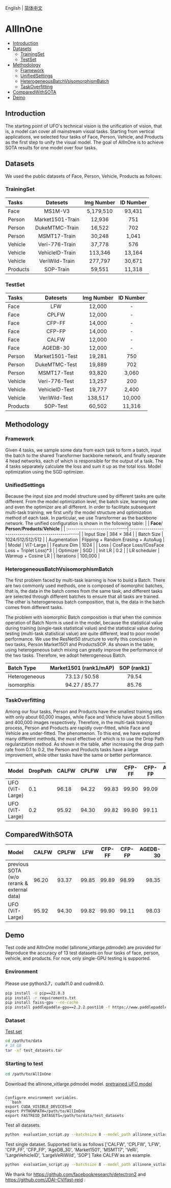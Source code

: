 English | [简体中文](README_ch.md)

# AllInOne

- [Introduction](#Introduction)
- [Datasets](#Datasets)
  * [TrainingSet](#TrainingSet)
  * [TestSet](#TestSet)
- [Methodology](#Methodology)
  * [Framework](#Framework)
  * [UnifiedSettings](#UnifiedSettings)
  * [HeterogeneousBatchVsisomorphismBatch](#HeterogeneousBatchVsisomorphismBatch)
  * [TaskOverfitting](#TaskOverfitting)
- [ComparedWithSOTA](#ComparedWithSOTA)
- [Demo](#Demo)

## Introduction
The starting point of UFO's technical vision is the unification of vision, that is, a model can cover all mainstream visual tasks. Starting from vertical applications, we selected four tasks of Face, Person, Vehicle, and Products as the first step to unify the visual model. The goal of AllInOne is to achieve SOTA results for one model over four tasks.
## Datasets
We used the public datasets of Face, Person, Vehicle, Products as follows:
### TrainingSet

| **Tasks**                     | **Datesets**                   |       **Img Number**           |       **ID Number**            |
| :-----------------------------| :----------------------------: | :----------------------------: | :----------------------------: |
| Face                          |           MS1M-V3              |           5,179,510            |           93,431               |
| Person                        |           Market1501-Train     |           12,936               |           751                  |
| Person                        |           DukeMTMC-Train       |           16,522               |           702                  |
| Person                        |           MSMT17-Train         |           30,248               |           1,041                |
| Vehicle                       |           Veri-776-Train       |           37,778               |           576                  |
| Vehicle                       |           VehicleID-Train      |           113,346              |           13,164               |
| Vehicle                       |           VeriWild-Train       |           277,797              |           30,671               |
| Products                      |           SOP-Train            |           59,551               |           11,318               |


### TestSet

| **Tasks**                     | **Datesets**                   |       **Img Number**           |       **ID Number**            |
| :-----------------------------| :----------------------------: | :----------------------------: | :----------------------------: |
| Face                          |           LFW                  |           12,000               |           -                    |
| Face                          |           CPLFW                |           12,000               |           -                    |
| Face                          |           CFP-FF               |           14,000               |           -                    |
| Face                          |           CFP-FP               |           14,000               |           -                    |
| Face                          |           CALFW                |           12,000               |           -                    |
| Face                          |           AGEDB-30             |           12,000               |           -                    |
| Person                        |           Market1501-Test      |           19,281               |           750                  |
| Person                        |           DukeMTMC-Test        |           19,889               |           702                  |
| Person                        |           MSMT17-Test          |           93,820               |           3,060                |
| Vehicle                       |           Veri-776-Test        |           13,257               |           200                  |
| Vehicle                       |           VehicleID-Test       |           19,777               |           2,400                |
| Vehicle                       |           VeriWild-Test        |           138,517              |           10,000               |
| Products                      |           SOP-Test             |           60,502               |           11,316               |

## Methodology

### Framework
Given 4 tasks, we sample some data from each task to form a batch, input the batch to the shared Transformer backbone network, and finally separate 4 head networks, each of which is responsible for the output of a task. The 4 tasks separately calculate the loss and sum it up as the total loss. Model optimization using the SGD optimizer.

### UnifiedSettings

Because the input size and model structure used by different tasks are quite different. From the model optimization level, the batch size, learning rate and even the optimizer are all different. In order to facilitate subsequent multi-task training, we first unify the model structure and optimization method of each task. In particular, we use Transformer as the backbone network. The unified configuration is shown in the following table:
|                               |      **Face**/ **Person**/**Products**/**Vehicle**   |
| :-----------------------------| :----------------------------------------------------|
| Input Size                    |    384 × 384                                         |
| Batch Size                    |    1024/512/512/512                                  |
| Augmentation                  |    Flipping + Random Erasing + AutoAug               |
| Model                         |    ViT-Large                                         |
| Feature Dim                   |    1024                                              |
| Loss                          |    CosFace Loss/(CosFace Loss + Triplet Loss)*3      |
| Optimizer                     |    SGD                                               |
| Init LR                       |    0.2                                               |
| LR scheduler                  |    Warmup + Cosine LR                                |
| Iterations                    |    100,000                                           |

### HeterogeneousBatchVsisomorphismBatch 

The first problem faced by multi-task learning is how to build a Batch. There are two commonly used methods, one is composed of isomorphic batches, that is, the data in the batch comes from the same task, and different tasks are selected through different batches to ensure that all tasks are trained. The other is heterogeneous batch composition, that is, the data in the batch comes from different tasks.

The problem with isomorphic Batch composition is that when the common operation of Batch Norm is used in the model, because the statistical value during training (single-task statistical value) and the statistical value during testing (multi-task statistical value) are quite different, lead to poor model performance. We use the ResNet50 structure to verify this conclusion in two tasks, Person Market1501 and ProductsSOP. As shown in the table, using heterogeneous batch mixing can greatly improve the performance of the two tasks. Therefore, we adopt heterogeneous Batch.

|    Batch Type        |         Market1501 (rank1/mAP)    |        SOP (rank1)        |
| :--------------------| :--------------------------------:|:-------------------------:|
|  Heterogeneous       |           73.13 / 50.58           |          79.54            |
|  isomorphis          |           94.27 / 85.77           |          85.76            |

### TaskOverfitting

Among our four tasks, Person and Products have the smallest training sets with only about 60,000 images, while Face and Vehicle have about 5 million and 400,000 images respectively. Therefore, in the multi-task training process, Person and Products are rapidly over-fitted, while Face and Vehicle are under-fitted.
The phenomenon. To this end, we have explored many different methods, the most effective of which is to use the Drop Path regularization method. As shown in the table, after increasing the drop path rate from 0.1 to 0.2, the Person and Products tasks have a large improvement, while other tasks have the same or better performance.

|        Model     | DropPath |  CALFW | CPLFW  |  LFW  | CFP-FF | CFP-FP | AGEDB-30 | Market1501  | DukeMTMC    | MSMT17      |   Veri776   |  VehicleID  |  VeriWild   |  SOP  |
| :----------------|----------|--------| :------|-------|--------|--------|---------:|:------------|-------------|-------------|-------------|-------------|-------------|------:|
|  UFO (ViT-Large) | 0.1      |  96.18 | 94.22  | 99.83 |  99.90 |  99.09 |   98.17  | 96.17/91.67 | 92.01/84.63 | 86.21/68.94 | 97.62/88.66 | 85.35/90.09 | 93.31/77.98 | 87.11 |
|  UFO (ViT-Large) | 0.2      |  95.92 | 94.30  | 99.82 |  99.90 |  99.11 |   98.03  | 96.28/92.75 | 92.55/86.19 | 88.10/72.17 | 97.74/89.25 | 87.62/91.32 | 93.62/78.91 | 89.23 |

## ComparedWithSOTA

|                  Model                     |  CALFW | CPLFW  |  LFW  | CFP-FF | CFP-FP | AGEDB-30 | Market1501  | DukeMTMC    | MSMT17      |   Veri776   |  VehicleID  |  VeriWild   |  SOP  |
| :------------------------------------------|--------| :------|-------|--------|--------|---------:|:------------|-------------|-------------|-------------|-------------|-------------|------:|
| previous SOTA (w/o rerank & external data) |  96.20 | 93.37  | 99.85 |  99.89 |  98.99 |   98.35  | 96.3/91.5   | 92.1/83.7   | 86.2/69.4   | 97.0/87.1   | 80.3/86.4   | 92.5/77.3   | 85.9  |
|           UFO (ViT-Large)                  |  95.92 | 94.30  | 99.82 |  99.90 |  99.11 |   98.03  | 96.28/92.75 | 92.55/86.19 | 88.10/72.17 | 97.74/89.25 | 87.62/91.32 | 93.62/78.91 | 89.23 |


## Demo
Test code and AllInOne model (allinone_vitlarge.pdmodel) are provided for
Reproduce the accuracy of 13 test datasets on four tasks of face, person, vehicle, and products. For now, only single-GPU testing is supported.

### Environment
Please use python3.7，cuda11.0 and cudnn8.0.
```bash
pip install -U pip==22.0.3
pip install -r requirements.txt
pip install faiss-gpu --no-cache
pip install paddlepaddle-gpu==2.2.2.post110 -f https://www.paddlepaddle.org.cn/whl/linux/mkl/avx/stable.html
```

### Dataset

[Test set](https://aistudio.baidu.com/aistudio/datasetdetail/128138)
```bash
cd /path/to/data
# 18 GB
tar -xf test_datasets.tar
```
### Starting to test
```bash
cd /path/to/AllInOne
```

Download the allinone_vitlarge.pdmodel model.
[pretrained UFO model](https://aistudio.baidu.com/aistudio/datasetdetail/128025)
```

Configure environment variables.
```bash
export CUDA_VISIBLE_DEVICES=0
export PYTHONPATH=/path/to/AllInOne
export FASTREID_DATASETS=/path/to/data/test_datasets
```
Test all datasets.
```bash
python  evaluation_script.py --batchsize 8 --model_path allinone_vitlarge.pdmodel
```
Test single dataset. Supported list is as follows ['CALFW', 'CPLFW', 'LFW', 'CFP_FF', 'CFP_FP', 'AgeDB_30', 'Market1501', 
 'MSMT17', 'VeRi', 'LargeVehicleID', 'LargeVeRiWild', 'SOP']
Take CALFW as an example.
```bash
python  evaluation_script.py --batchsize 8 --model_path allinone_vitlarge.pdmodel --test_datasets CALFW
```

We thank for https://github.com/facebookresearch/detectron2 and https://github.com/JDAI-CV/fast-reid . 
